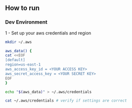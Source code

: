## How to run

### Dev Environment
1 - Set up your aws credentials and region
```bash
mkdir ~/.aws

aws_data() {
cat <<EOF
[default]
region=us-east-1
aws_access_key_id = <YOUR ACCESS KEY> 
aws_secret_access_key = <YOUR SECRET KEY>
EOF
}

echo "$(aws_data)" > ~/.aws/credentials

cat ~/.aws/credentials # verify if settings are correct
```